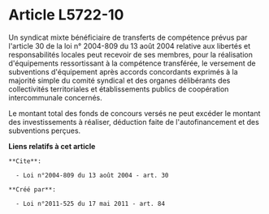 # Article L5722-10

Un syndicat mixte bénéficiaire de transferts de compétence prévus par l'article 30 de la loi n° 2004-809 du 13 août 2004
relative aux libertés et responsabilités locales peut recevoir de ses membres, pour la réalisation d'équipements
ressortissant à la compétence transférée, le versement de subventions d'équipement après accords concordants exprimés à la
majorité simple du comité syndical et des organes délibérants des collectivités territoriales et établissements publics de
coopération intercommunale concernés.

Le montant total des fonds de concours versés ne peut excéder le montant des investissements à réaliser, déduction faite de
l'autofinancement et des subventions perçues.

**Liens relatifs à cet article**

	**Cite**:

	  - Loi n°2004-809 du 13 août 2004 - art. 30

	**Créé par**:

	  - Loi n°2011-525 du 17 mai 2011 - art. 84
